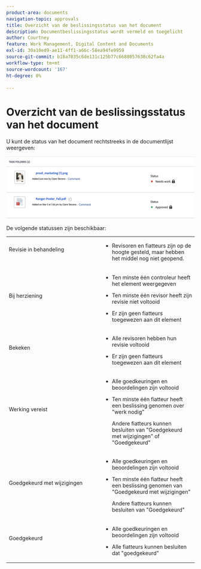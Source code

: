 ```yaml
---
product-area: documents
navigation-topic: approvals
title: Overzicht van de beslissingsstatus van het document
description: Documentbeslissingsstatus wordt vermeld en toegelicht
author: Courtney
feature: Work Management, Digital Content and Documents
exl-id: 30a10ed9-ae11-4ff1-a66c-58ea94fe9959
source-git-commit: b18a7835c6de131c125b77c6688057638c62fa4a
workflow-type: tm+mt
source-wordcount: '167'
ht-degree: 0%

---
```


# Overzicht van de beslissingsstatus van het document

U kunt de status van het document rechtstreeks in de documentlijst weergeven:

![ Status in documentlijst ](assets/status-in-doc-list.png)


De volgende statussen zijn beschikbaar:

<table>
            <col style="width: 50%;" />
            <col style="width: 50%;" />
            <tbody>
                 <tr>
                    <td>
                        Revisie in behandeling</p>
                    </td>
                    <td>
                        <ul>
                            <li>
                                Revisoren en fiatteurs zijn op de hoogte gesteld, maar hebben het middel nog niet geopend.
                            </li>
                        </ul>
                    </td>
                </tr>
                 <tr>
                    <td>
                        Bij herziening</p>
                    </td>
                    <td>
                        <ul>
                            <li>
                                <p>Ten minste één controleur heeft het element weergegeven</p>
                            </li>
                            <li>
                                <p>Ten minste één revisor heeft zijn revisie niet voltooid</p>
                            </li>
                            <li>
                                <p>Er zijn geen fiatteurs toegewezen aan dit element</p>
                            </li>
                        </ul>
                    </td>
                </tr>
                 <tr>
                    <td>
                        Bekeken</p>
                    </td>
                    <td>
                        <ul>
                            <li>
                                <p>Alle revisoren hebben hun revisie voltooid</p>
                            </li>
                            <li>
                                <p>Er zijn geen fiatteurs toegewezen aan dit element</p>
                            </li>
                        </ul>
                    </td>
                </tr>
                 <tr>
                    <td>Werking vereist</p>
                    </td>
                    <td>
                        <ul>
                            <li>
                                <p>Alle goedkeuringen en beoordelingen zijn voltooid</p>
                            </li>
                            <li>
                                <p>Ten minste één fiatteur heeft een beslissing genomen over "werk nodig"</p>
                                <p>Andere fiatteurs kunnen besluiten van "Goedgekeurd met wijzigingen" of "Goedgekeurd"
                            </li>
                        </ul>
                    </td>
                </tr>
                  <tr>
                    <td>Goedgekeurd met wijzigingen</p>
                    </td>
                    <td>
                        <ul>
                            <li>
                                <p>Alle goedkeuringen en beoordelingen zijn voltooid</p>
                            </li>
                            <li>
                                <p>Ten minste één fiatteur heeft een beslissing genomen van "Goedgekeurd met wijzigingen"</p>
                                <p>Andere fiatteurs kunnen besluiten van "Goedgekeurd"
                            </li>
                        </ul>
                    </td>
                </tr>
                 <tr>
                    <td>Goedgekeurd</p>
                    </td>
                    <td>
                        <ul>
                            <li>
                                <p>Alle goedkeuringen en beoordelingen zijn voltooid</p>
                            </li>
                            <li>
                                <p>Alle fiatteurs kunnen besluiten dat "goedgekeurd"
                            </li>
                        </ul>
                    </td>
                </tr>
           </tbody>
        </table>



<!--



<table>
            <col style="width: 50%;" />
            <col style="width: 50%;" />
            <tbody>
                 <tr>
                    <td>
                        Pending review</p>
                    </td>
                    <td>
                        <ul>
                            <li>
                                Reviewers and approvers have been notified, but have not yet opened the asset.
                            </li>
                        </ul>
                    </td>
                </tr>
                 <tr>
                    <td>
                        In review</p>
                    </td>
                    <td>
                        <ul>
                            <li>
                                <p>At least one reviewer or approver has viewed the asset</p>
                            </li>
                            <li>
                                <p>At least one reviewer has not completed their review</p><p>Or</p>
                                <p>At least one approver has not made an approval decision</p>
                            </li>
                        </ul>
                    </td>
                </tr>
                 <tr>
                    <td>
                        Reviewed</p>
                    </td>
                    <td>
                        <ul>
                            <li>
                                All reviews are complete
                            </li>
                            <li>
                                There are no approvers
                            </li>
                        </ul>
                    </td>
                </tr>
                 <tr>
                    <td>Needs work</p>
                    </td>
                    <td>
                        <ul>
                            <li>
                                <p>All approvals and reviews are complete</p>
                            </li>
                            <li>
                                <p>At least one approver has made a decision of "Needs work"</p>
                                <p>Other approvers may have given decisions of "Approved with changes" or "Approved"
                            </li>
                        </ul>
                    </td>
                </tr>
                  <tr>
                    <td>Approved with changes</p>
                    </td>
                    <td>
                        <ul>
                            <li>
                                <p>All approvals and reviews are complete</p>
                            </li>
                            <li>
                                <p>At least one approver has made a decision of "Approved with changes"</p>
                                <p>Other approvers may have given decisions of "Approved"
                            </li>
                        </ul>
                    </td>
                </tr>
                 <tr>
                    <td>Approved</p>
                    </td>
                    <td>
                        <ul>
                            <li>
                                <p>All approvals and reviews are complete</p>
                            </li>
                            <li>
                                <p>All approvers may have given decisions of "Approved"
                            </li>
                        </ul>
                    </td>
                </tr>
           </tbody>
        </table>


-->
